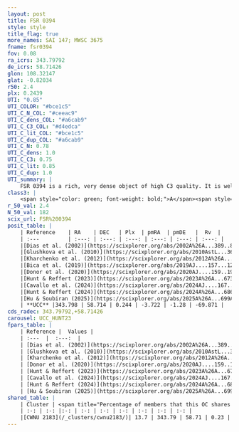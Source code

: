 ```yaml
---
layout: post
title: FSR 0394
style: style
title_flag: true
more_names: SAI 147; MWSC 3675
fname: fsr0394
fov: 0.08
ra_icrs: 343.79792
de_icrs: 58.71426
glon: 108.32147
glat: -0.82034
r50: 2.4
plx: 0.2439
UTI: "0.85"
UTI_COLOR: "#bce1c5"
UTI_C_N_COL: "#ceeac9"
UTI_C_dens_COL: "#a6cab9"
UTI_C_C3_COL: "#d4edca"
UTI_C_lit_COL: "#bce1c5"
UTI_C_dup_COL: "#a6cab9"
UTI_C_N: 0.78
UTI_C_dens: 1.0
UTI_C_C3: 0.75
UTI_C_lit: 0.85
UTI_C_dup: 1.0
UTI_summary: |
    FSR 0394 is a rich, very dense object of high C3 quality. It is well-studied in the literature. This object shares a small percentage of members with a later reported entry.
class3: |
    <span style="color: green; font-weight: bold;">A</span><span style="color: #FFC300; font-weight: bold;">B</span>
r_50_val: 2.4
N_50_val: 182
scix_url: FSR%200394
posit_table: |
    | Reference    | RA    | DEC   | Plx  | pmRA  | pmDE   |  Rv  |
    | :---         | :---: | :---: | :---: | :---: | :---: | :---: |
    |[Dias et al. (2002)](https://scixplorer.org/abs/2002A%26A...389..871D) | 343.783 | 58.725 | -- | -5.62 | 1.78 | -- |
    |[Glushkova et al. (2010)](https://scixplorer.org/abs/2010AstL...36...75G) | 343.77 | 58.715 | -- | -- | -- | -- |
    |[Kharchenko et al. (2012)](https://scixplorer.org/abs/2012A%26A...543A.156K) | 343.785 | 58.725 | -- | -5.62 | 1.78 | -- |
    |[Bica et al. (2019)](https://scixplorer.org/abs/2019AJ....157...12B) | 343.773 | 58.719 | -- | -- | -- | -- |
    |[Donor et al. (2020)](https://scixplorer.org/abs/2020AJ....159..199D) | 343.785 | 58.725 | -- | -3.84 | -1.2 | -70.3 |
    |[Hunt & Reffert (2023)](https://scixplorer.org/abs/2023A%26A...673A.114H) | 343.813 | 58.711 | 0.249 | -3.732 | -1.301 | -70.836 |
    |[Cavallo et al. (2024)](https://scixplorer.org/abs/2024AJ....167...12C) | 343.774 | 58.718 | 0.233 | -- | -- | -- |
    |[Hunt & Reffert (2024)](https://scixplorer.org/abs/2024A%26A...686A..42H) | 343.813 | 58.711 | 0.249 | -3.732 | -1.301 | -70.836 |
    |[Hu & Soubiran (2025)](https://scixplorer.org/abs/2025A%26A...699A.246H) | 343.774 | 58.718 | -- | -- | -- | -- |
    | **UCC** |343.798 | 58.714 | 0.244 | -3.722 | -1.28 | -69.871 | 
cds_radec: 343.79792,+58.71426
carousel: UCC_HUNT23
fpars_table: |
    | Reference |  Values |
    | :---  |  :---:  |
    | [Dias et al. (2002)](https://scixplorer.org/abs/2002A%26A...389..871D) | `E(B-V)=0.999, Dist=4739.0, Age=9.2` |
    | [Glushkova et al. (2010)](https://scixplorer.org/abs/2010AstL...36...75G) | `E(B-V)=0.7, Dm=13.73, Age=9.4` |
    | [Kharchenko et al. (2012)](https://scixplorer.org/abs/2012A%26A...543A.156K) | `e_bv=0.999, distance=4739, log_age=9.2` |
    | [Donor et al. (2020)](https://scixplorer.org/abs/2020AJ....159..199D) | `Fe/H=-0.1` |
    | [Hunt & Reffert (2023)](https://scixplorer.org/abs/2023A%26A...673A.114H) | `AV50=3.162, diffAV50=2.329, MOD50=12.828, logAge50=9.223` |
    | [Cavallo et al. (2024)](https://scixplorer.org/abs/2024AJ....167...12C) | `AV50=3.34, dMod50=13.7, logAge50=8.99, [Fe/H]50=-0.15` |
    | [Hunt & Reffert (2024)](https://scixplorer.org/abs/2024A%26A...686A..42H) | `MassJ=2050.90` |
    | [Hu & Soubiran (2025)](https://scixplorer.org/abs/2025A%26A...699A.246H) | `MA22=-0.4, MA23f=-0.28, MA23g=-0.27, MK24=-0.26, MF24=-0.29` |
shared_table: |
    | Cluster | <span title="Percentage of members that this OC shares with the ones listed">%</span>   | RA   | DEC   | Plx   | pmRA  | pmDE  | Rv | UTI |
    | :-: | :-: |:-: | :-: | :-: | :-: | :-: | :-: | :-: |
    |[CWNU 2183](/_clusters/cwnu2183/)| 13.7 | 343.79 | 58.71 | 0.23 | -3.72 | -1.29 | -71.1 |0.0 |
---
```

